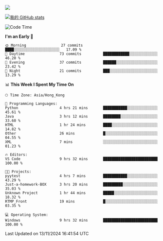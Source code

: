 <img align="center" src="https://readme-typing-svg.demolab.com/?font=Fira+Code&pause=1000&random=true&width=435&lines=%E2%9D%A4+Hello!+%E2%9D%A4;Welcome+to+my+Github+Profile~;I%27m+a+student+from+SCNU+%26+UoA" />

[![我的 GitHub stats](https://github-readme-stats.vercel.app/api?username=AptS-1547&show_icons=true&theme=ambient_gradient)](https://github.com/anuraghazra/github-readme-stats)

<!--START_SECTION:waka-->
![Code Time](http://img.shields.io/badge/Code%20Time-52%20hrs%2012%20mins-blue)

**I'm an Early 🐤** 

```text
🌞 Morning                27 commits          ████░░░░░░░░░░░░░░░░░░░░░   17.09 % 
🌆 Daytime                73 commits          ████████████░░░░░░░░░░░░░   46.20 % 
🌃 Evening                37 commits          ██████░░░░░░░░░░░░░░░░░░░   23.42 % 
🌙 Night                  21 commits          ███░░░░░░░░░░░░░░░░░░░░░░   13.29 % 
```


📊 **This Week I Spent My Time On** 

```text
🕑︎ Time Zone: Asia/Hong_Kong

💬 Programming Languages: 
Python                   4 hrs 21 mins       ███████████░░░░░░░░░░░░░░   45.61 % 
Java                     3 hrs 12 mins       ████████░░░░░░░░░░░░░░░░░   33.60 % 
HTML                     1 hr 24 mins        ████░░░░░░░░░░░░░░░░░░░░░   14.82 % 
Other                    26 mins             █░░░░░░░░░░░░░░░░░░░░░░░░   04.55 % 
XML                      7 mins              ░░░░░░░░░░░░░░░░░░░░░░░░░   01.23 % 

🔥 Editors: 
VS Code                  9 hrs 32 mins       █████████████████████████   100.00 % 

🐱‍💻 Projects: 
pyytest                  4 hrs 7 mins        ███████████░░░░░░░░░░░░░░   43.29 % 
Just-a-homework-BOX      3 hrs 20 mins       █████████░░░░░░░░░░░░░░░░   35.03 % 
Unknown Project          1 hr 44 mins        █████░░░░░░░░░░░░░░░░░░░░   18.32 % 
RTMP_Front               19 mins             █░░░░░░░░░░░░░░░░░░░░░░░░   03.35 % 

💻 Operating System: 
Windows                  9 hrs 32 mins       █████████████████████████   100.00 % 
```


 Last Updated on 13/11/2024 16:41:54 UTC
<!--END_SECTION:waka-->